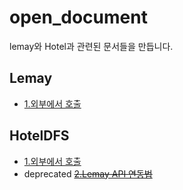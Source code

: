 # open_document
lemay와 Hotel과 관련된 문서들을 만듭니다.


## Lemay

* [1.외부에서 호출](/lemay/app_scheme.md)


## HotelDFS

* [1.외부에서 호출](/hoteldfs/app_scheme.md) 
* deprecated <del>[2.Lemay API 연동법](/hoteldfs/lemay.md) </del>
